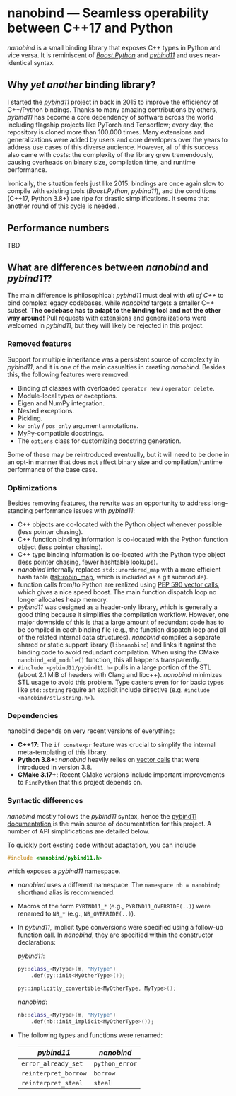 # nanobind — Seamless operability between C++17 and Python

_nanobind_ is a small binding library that exposes C++ types in Python and vice
versa. It is reminiscent of
_[Boost.Python](https://www.boost.org/doc/libs/1_64_0/libs/python/doc/html)_ and
_[pybind11](http://github.com/pybind/pybind11)_ and uses near-identical syntax.

## Why _yet another_ binding library?

I started the _[pybind11](http://github.com/pybind/pybind11)_ project in back
in 2015 to improve the efficiency of C++/Python bindings. Thanks to many
amazing contributions by others, _pybind11_ has become a core dependency of
software across the world including flagship projects like PyTorch and
Tensorflow; every day, the repository is cloned more than 100.000 times. Many
extensions and generalizations were added by users and core developers over the
years to address use cases of this diverse audience. However, all of this
success also came with _costs_: the complexity of the library grew
tremendously, causing overheads on binary size, compilation time, and runtime
performance.

Ironically, the situation feels just like 2015: bindings are once again slow to
compile with existing tools (_Boost.Python_, _pybind11_), and the conditions
(C++17, Python 3.8+) are ripe for drastic simplifications. It seems that
another round of this cycle is needed..

## Performance numbers

TBD

## What are differences between _nanobind_ and _pybind11_?

The main difference is philosophical: _pybind11_ must deal with *all of C++* to
bind complex legacy codebases, while _nanobind_ targets a smaller C++ subset.
**The codebase has to adapt to the binding tool and not the other way around!**
Pull requests with extensions and generalizations were welcomed in _pybind11_,
but they will likely be rejected in this project.

### Removed features

Support for multiple inheritance was a persistent source of complexity in
_pybind11_, and it is one of the main casualties in creating _nanobind_.
Besides this, the following features were removed:

- Binding of classes with overloaded `operator new` / `operator delete`.
- Module-local types or exceptions.
- Eigen and NumPy integration.
- Nested exceptions.
- Pickling.
- `kw_only` / `pos_only` argument annotations.
- MyPy-compatible docstrings.
- The `options` class for customizing docstring generation.

Some of these may be reintroduced eventually, but it will need to be done in an
opt-in manner that does not affect binary size and compilation/runtime
performance of the base case.

### Optimizations

Besides removing features, the rewrite was an opportunity to address
long-standing performance issues with _pybind11_:

- C++ objects are co-located with the Python object whenever
  possible (less pointer chasing).
- C++ function binding information is co-located with the Python function
  object (less pointer chasing).
- C++ type binding information is co-located with the Python type object (less
  pointer chasing, fewer hashtable lookups).
- _nanobind_ internally replaces `std::unordered_map` with a more efficient hash
  table ([tsl::robin_map](https://github.com/Tessil/robin-map), which is
  included as a git submodule).
- function calls from/to Python are realized using [PEP 590 vector
  calls](https://www.python.org/dev/peps/pep-0590), which gives a nice speed
  boost. The main function dispatch loop no longer allocates heap memory.
- _pybind11_ was designed as a header-only library, which is generally a good
  thing because it simplifies the compilation workflow. However, one major
  downside of this is that a large amount of redundant code has to be compiled
  in each binding file (e.g., the function dispatch loop and all of the related
  internal data structures). _nanobind_ compiles a separate shared or static
  support library (`libnanobind`) and links it against the binding code to
  avoid redundant compilation. When using the CMake `nanobind_add_module()`
  function, this all happens transparently.
- `#include <pybind11/pybind11.h>` pulls in a large portion of the STL (about
  2.1 MiB of headers with Clang and libc++). _nanobind_ minimizes STL usage to
  avoid this problem. Type casters even for for basic types like
  `std::string` require an explicit include directive (e.g. `#include
  <nanobind/stl/string.h>`).

### Dependencies

nanobind depends on very recent versions of everything:

- **C++17**: The `if constexpr` feature was crucial to simplify the internal
  meta-templating of this library.
- **Python 3.8+**: _nanobind_ heavily relies on [vector
  calls](https://www.python.org/dev/peps/pep-0590) that were introduced in
  version 3.8.
- **CMake 3.17+**: Recent CMake versions include important improvements to
  `FindPython` that this project depends on.

### Syntactic differences

_nanobind_ mostly follows the _pybind11_ syntax, hence the [pybind11
documentation](https://pybind11.readthedocs.io/en/stable) is the main source of
documentation for this project. A number of API simplifications are
detailed below.

To quickly port exsting code without adaptation, you can include
```cpp
#include <nanobind/pybind11.h>
```
which exposes a _pybind11_ namespace.

- _nanobind_ uses a different namespace. The `namespace nb = nanobind;`
  shorthand alias is recommended.

- Macros of the form `PYBIND11_*` (e.g., `PYBIND11_OVERRIDE(..)`) were
  renamed to `NB_*` (e.g., `NB_OVERRIDE(..)`).

- In _pybind11_, implicit type conversions were specified using a follow-up
  function call. In _nanobind_, they are specified within the constructor
  declarations:

  _pybind11_:
  ```cpp
  py::class_<MyType>(m, "MyType")
      .def(py::init<MyOtherType>());

  py::implicitly_convertible<MyOtherType, MyType>();
  ```

  _nanobind_:
  ```cpp
  nb::class_<MyType>(m, "MyType")
      .def(nb::init_implicit<MyOtherType>());
  ```

- The following types and functions were renamed:

  | _pybind11_           | _nanobind_     |
  | -------------------- | -------------- |
  | `error_already_set`  | `python_error` |
  | `reinterpret_borrow` | `borrow`       |
  | `reinterpret_steal`  | `steal`        |

